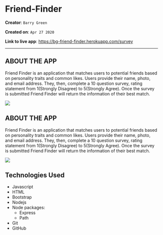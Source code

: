# Friend-Finder
**Creator**: `Barry Green`

**Created on**: `Apr 27 2020`

**Link to live app**: https://bg-friend-finder.herokuapp.com/survey
- - -

## ABOUT THE APP
Friend Finder is an application that matches users to potential friends based on personality traits and common likes. Users provide their name, photo, and email address. They, then, complete a 10 question survey, rating statement from 1(Strongly Disagree) to 5(Strongly Agree). Once the survey is submitted Friend Finder will return the information of their best match.

<img src="https://giphy.com/embed/dY0vJrg5NdLYcHjDAT" >


## ABOUT THE APP
Friend Finder is an application that matches users to potential friends based on personality traits and common likes. Users provide their name, photo, and email address. They, then, complete a 10 question survey, rating statement from 1(Strongly Disagree) to 5(Strongly Agree). Once the survey is submitted Friend Finder will return the information of their best match.

<img src="https://giphy.com/embed/dY0vJrg5NdLYcHjDAT" >




## Technologies Used
* Javascript
* HTML
* Bootstrap
* Nodejs
* Node packages:
    * Express
    * Path
* Git
* GitHub